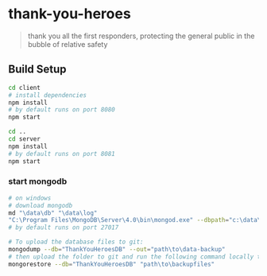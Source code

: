 # thank-you-heroes

> thank you all the first responders, protecting the general public in the bubble of relative safety

## Build Setup

``` bash
cd client
# install dependencies
npm install
# by default runs on port 8080
npm start

cd ..
cd server
npm install
# by default runs on port 8081
npm start
```
### start mongodb
``` bash
# on windows
# download mongodb
md "\data\db" "\data\log"
"C:\Program Files\MongoDB\Server\4.0\bin\mongod.exe" --dbpath="c:\data\db"
# by default runs on port 27017

# To upload the database files to git:
mongodump --db="ThankYouHeroesDB" --out="path\to\data-backup"
# then upload the folder to git and run the following command locally to update your local database.
mongorestore --db="ThankYouHeroesDB" "path\to\backupfiles"
```
